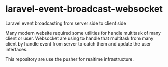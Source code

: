 # laravel-event-broadcast-websocket
Laravel event broadcasting from server side to client side

Many modern website required some utilities for handle multitask of many client or user.
Websocket are using to handle that multitask from many client by handle event from server to catch them and update the user interfaces.

This repository are use the pusher for realtime infrastructure.
